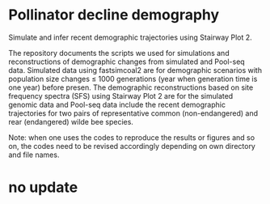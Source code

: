# Pollinator decline demography

Simulate and infer recent demographic trajectories using Stairway Plot 2. 

The repository documents the scripts we used for simulations and reconstructions of demographic changes from simulated and Pool-seq data. Simulated data using fastsimcoal2 are for demographic scenarios with population size changes ≤ 1000 generations (year when generation time is one year) before presen. The demographic reconstructions based on site frequency spectra (SFS) using Stairway Plot 2 are for the simulated genomic data and Pool-seq data include the recent demographic trajectories for two pairs of representative common (non-endangered) and rear (endangered) wilde bee species.

Note: when one uses the codes to reproduce the results or figures and so on, the codes need to be revised accordingly depending on own directory and file names.


# no update